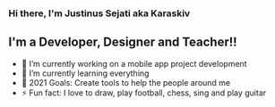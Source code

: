 ### Hi there, I'm Justinus Sejati aka Karaskiv

## I'm a Developer, Designer and Teacher!!

- 🔭 I’m currently working on a mobile app project development
- 🌱 I’m currently learning everything
- 🥅 2021 Goals: Create tools to help the people around me
- ⚡ Fun fact: I love to draw, play football, chess, sing and play guitar
